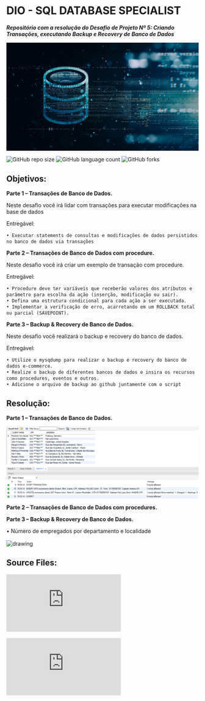 # DIO - SQL DATABASE SPECIALIST

***Repositório com a resolução do Desafio de Projeto Nº 5: Criando Transações, executando Backup e Recovery de Banco de Dados***

<img src="images/database_data.png" align='center' alt="drawing" width="900" heigth="551"/>


![GitHub repo size](https://img.shields.io/github/repo-size/adricbarros/DIO-SQL-Database-Specialist?style=for-the-badge)
![GitHub language count](https://img.shields.io/github/languages/count/adricbarros/DIO-SQL-Database-Specialist?style=for-the-badge)
![GitHub forks](https://img.shields.io/github/forks/adricbarros/DIO-SQL-Database-Specialist?style=for-the-badge)


## Objetivos:


**Parte 1 – Transações de Banco de Dados.**

Neste desafio você irá lidar com transações para executar modificações na base de dados

Entregável:

    • Executar statements de consultas e modificações de dados persistidos no banco de dados via transações
    

**Parte 2 – Transações de Banco de Dados com procedure.**

Neste desafio você irá criar um exemplo de transação com procedure.

Entregável: 

    • Procedure deve ter variáveis que receberão valores dos atributos e parâmetro para escolha da ação (inserção, modificação ou sair).
    • Defina uma estrutura condicional para cada ação a ser executada.
    • Implementar a verificação de erro, acarretando em um ROLLBACK total ou parcial (SAVEPOINT).
  
**Parte 3 – Backup & Recovery de Banco de Dados.**

Neste desafio você realizará o backup e recovery do banco de dados.

Entregável: 

    • Utilize o mysqdump para realizar o backup e recovery do banco de dados e-commerce.
    • Realize o backup de diferentes bancos de dados e insira os recursos como procedures, eventos e outros.
    • Adicione o arquivo de backup ao github juntamente com o script


## **Resolução:**

**Parte 1 – Transações de Banco de Dados.**

<img src="images/transaction_queries.png" align='center' alt="drawing" width="1095" heigth="411"/>

**Parte 2 – Transações de Banco de Dados com procedures.**

**Parte 3 – Backup & Recovery de Banco de Dados.**


• Número de empregados por departamento e localidade

<img src="images/employee_location.png" align='center' alt="drawing" width="246" heigth="130"/>



## Source Files:
  
![SQL Create Views Script](https://github.com/adricbarros/DIO-SQL-Database-Specialist/blob/main/DP4/src/Company-Create_Views.sql)

![SQL Create Triggers Script](https://github.com/adricbarros/DIO-SQL-Database-Specialist/blob/main/DP4/src/Company-Create_Triggers.sql)
